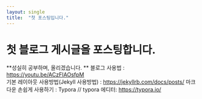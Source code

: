 ```yaml
---
layout: single
title:  "첫 포스팅입니다."
---
```


# 첫 블로그 게시글을 포스팅합니다.

**성실히 공부하며, 올리겠습니다. **
블로그 사용법 :  https://youtu.be/ACzFIAOsfpM  
기본 레이아웃 사용방법(Jekyll 사용방법) : https://jekyllrb.com/docs/posts/
마크다운 손쉽게 사용하기 :  Typora  // typora 에디터: https://typora.io/
